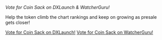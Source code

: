 *Vote for Coin Sack on DXLaunch & WatcherGuru!*

Help the token climb the chart rankings and keep on growing as presale gets closer!

[Vote for Coin Sack on DXLaunch!](https://dxsale.app/app/v3/defipresale?saleID=595&chain=BSC)
[Vote for Coin Sack on WatcherGuru!](https://watcher.guru/coin/coin-sack)
